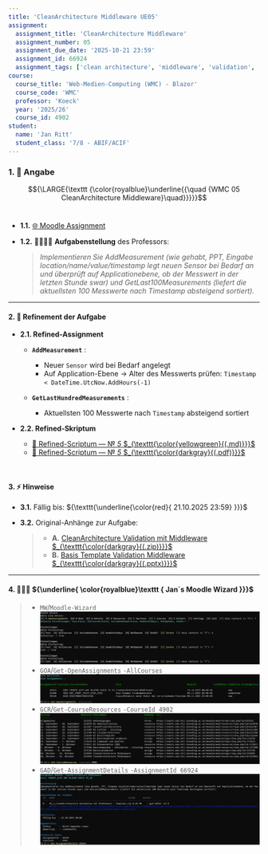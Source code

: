 ```yaml
---
title: 'CleanArchitecture Middleware UE05'
assignment:
  assignment_title: 'CleanArchitecture Middleware'
  assignment_number: 05
  assignment_due_date: '2025-10-21 23:59'
  assignment_id: 66924
  assignment_tags: ['clean architecture', 'middleware', 'validation', 'csv', 'C#']
course: 
  course_title: 'Web-Medien-Computing (WMC) - Blazor'
  course_code: 'WMC'
  professor: 'Koeck'
  year: '2025/26'
  course_id: 4902
student:
  name: 'Jan Ritt'
  student_class: '7/8 - ABIF/ACIF'
---
```

<!-- markdownlint-disable MD033 -->

<div style="page-break-after: always;">

### 1. 📎 Angabe

$${\LARGE{\texttt {\color{royalblue}\underline{{\quad {WMC 05 CleanArchitecture Middleware}\quad}}}}}$$
<br>

- **1.1.** [🌐 Moodle Assignment](https://edufs.edu.htl-leonding.ac.at/moodle/mod/assign/view.php?id=215849)

- **1.2.** 👨🏼‍🏫💬 **Aufgabenstellung** des Professors:
   > *Implementieren Sie AddMeasurement (wie gehabt, PPT, Eingabe location/name/value/timestamp legt neuen Sensor bei Bedarf an und überprüft auf Applicationebene, ob der Messwert in der letzten Stunde swar) und GetLast100Measurements (liefert die aktuellsten 100 Messwerte nach Timestamp absteigend sortiert).*

---

#### 2. 📝 Refinement der Aufgabe

- **2.1. Refined-Assignment**
  - **`AddMeasurement`** :
    - Neuer `Sensor` wird bei Bedarf angelegt
    - Auf Application-Ebene → Alter des Messwerts prüfen:
      `Timestamp < DateTime.UtcNow.AddHours(-1)`

  - **`GetLastHundredMeasurements`** :
    - Aktuellsten 100 Messwerte nach `Timestamp` absteigend sortiert

- **2.2. Refined-Skriptum**
  - [📝 Refined-Scriptum — № *5* $_{\texttt{\color{yellowgreen}{(.md)}}}$](scriptum_wmc_05_jan.md)
  - [📄 Refined-Scriptum — № *5* $_{\texttt{\color{darkgray}{(.pdf)}}}$](scriptum_wmc_05_jan.pdf)
  
<br>

#### 3. ⚡ Hinweise

- **3.1.** Fällig bis: ${\texttt{\underline{\color{red}{ 21.10.2025 23:59} }}}$

- **3.2.** Original-Anhänge zur Aufgabe:
  > - **A.** [CleanArchitecture Validation mit Middleware $_{\texttt{\color{darkgray}{(.zip)}}}$](<CleanArchitecture Validation mit Middleware - Template.zip>)
  > - **B.** [Basis Template Validation Middleware $_{\texttt{\color{darkgray}{(.pptx)}}}$](Basis-Template-Validation-Middleware.pptx)

---

</div>

<div style="page-break-after: always;">

#### 4. 🧙🏻‍♂️ ${\underline{ \color{royalblue}\texttt { Jan´s Moodle Wizard }}}$
  
  > - `MW`/`Moodle-Wizard`
  >   ![moodle wizard](../img_course_fetcher_moodle_wizard_ritt/MW_my_moodle_wizard.png)
  > - `GOA`/`Get-OpenAssignments` `-AllCourses`
  >   ![get open assignments](../img_course_fetcher_moodle_wizard_ritt/GOA_get_open_assignments.png)
  > - `GCR`/`Get-CourseResources` `-CourseId 4902`
  >   ![get course resources](../img_course_fetcher_moodle_wizard_ritt/GCR_get_course_resourcres.png)
  > - `GAD`/`Get-AssignmentDetails` `-AssignmentId 66924`
  >   ![get assignment details](../img_course_fetcher_moodle_wizard_ritt/GAD_get_assignment_details.png)

</div>
